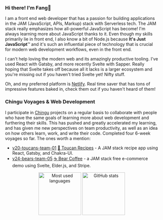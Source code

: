 ### Hi there! I'm Fang🦁

I am a front end web developer that has a passion for building applications in the JAM (JavaScript, APIs, Markup) stack with Serverless tech. The JAM stack really emphasizes how all-powerful JavaScript has become! I'm always learning more about JavaScript thanks to it. Even though my skills primarily lie in front end, I also know a bit of Node.js because **It's Just JavaScript**™ and it's such an influential piece of technology that is crucial for modern web development workflows, even in the front end.

I can't help loving the modern web and its amazingly productive tooling. I've used React with Gatsby, and more recently Svelte with Sapper. Really hoping that Svelte takes off because all it lacks is a larger ecosystem and you're missing out if you haven't tried Svelte yet! Nifty stuff.

Oh, and my preferred platform is [Netlify](https://www.netlify.com/). Real time saver that has tons of impressive features baked in, check them out if you haven't heard of them!

### Chingu Voyages & Web Development

I participate in [Chingu](https://www.chingu.io/) projects on a regular basis to collaborate with people who have the same goals of learning more about web development and furthering their skills. This has pushed and greatly accelerated my learning, and has given me new perspectives on team productivity, as well as an idea on how others learn, work, and write their code. Completed four 6-week voyages so far. The ones worth a mention:

- [v20-toucans-team-01](https://github.com/chingu-voyages/v20-toucans-team-01) [📃 Toucan Recipes](https://toucanrecipes.netlify.app/) - A JAM stack recipe app using React, Gatsby, and Chakra-UI.
- [v24-bears-team-05](https://github.com/chingu-voyages/v24-bears-team-05) [☕ Bear Coffee](https://bearcoffee.netlify.app/) - a JAM stack free e-commerce demo using Svelte, Elder.js, and Stripe.

<!-- Unnecessary at the moment
### What I'm currently doing

🌱 Learning [FaunaDB](https://fauna.com/), so that I can have a productive database fit for my Serverless needs. It's very robust and FQL (Fauna Query Language) appeals to my functional tendencies. Especially interested in how it handles auth/RBAC (Role-Based Access Control), so that I can link it up to Netlify Identity and write some CRUD (Create Read Update Delete) applications in the JAM stack.
-->

<p align="center">
  
  <img height="140" src="https://github-readme-stats.vercel.app/api/top-langs/?username=armchair-traveller&layout=compact&hide=makefile&theme=nord" alt="Most used languages" />
  
  <img height="140" src="https://github-readme-stats.vercel.app/api?username=armchair-traveller&show_icons=true&count_private=true&hide=stars,prs&theme=nord" alt="GitHub stats" />

</p>

<!--
**armchair-traveller/armchair-traveller** is a ✨ _special_ ✨ repository because its `README.md` (this file) appears on your GitHub profile.

Here are some ideas to get you started:

- 🔭 I’m currently working on ...
- 🌱 I’m currently learning ...
- 👯 I’m looking to collaborate on ...
- 🤔 I’m looking for help with ...
- 💬 Ask me about ...
- 📫 How to reach me: ...
- 😄 Pronouns: ...
- ⚡ Fun fact: ...
-->
